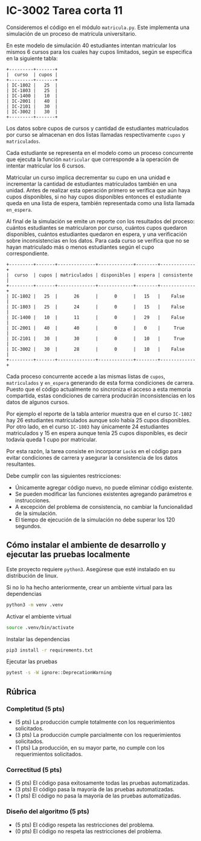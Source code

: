 # IC-3002 Tarea corta 11

Consideremos el código en el módulo `matricula.py`. Este implementa una simulación 
de un proceso de matrícula universitario.

En este modelo de simulación 40 estudiantes intentan matricular los mismos 6 cursos 
para los cuales hay cupos limitados, según se especifica en la siguiente tabla:

```commandline
+---------+-------+
|  curso  | cupos |
+---------+-------+
| IC-1802 |   25  |
| IC-1803 |   25  |
| IC-1400 |   10  |
| IC-2001 |   40  |
| IC-2101 |   30  |
| IC-3002 |   30  |
+---------+-------+
```

Los datos sobre cupos de cursos y cantidad de estudiantes matriculados por curso
se almacenan en dos listas llamadas respectivamente `cupos` y `matriculados`.

Cada estudiante se representa en el modelo como un proceso concurrente que ejecuta
la función `matricular` que corresponde a la operación de intentar matricular los 6
cursos.

Matricular un curso implica decrementar su cupo en una unidad e incrementar la 
cantidad de estudiantes matriculados también en una unidad. Antes de realizar esta
operación primero se verifica que aún haya cupos disponibles, si no hay cupos 
disponibles entonces el estudiante queda en una lista de espera, también representada
como una lista llamada `en_espera`.

Al final de la simulación se emite un reporte con los resultados del proceso: cuántos
estudiantes se matricularon por curso, cuántos cupos quedaron disponibles,
cuántos estudiantes quedaron en espera, y una verificación sobre inconsistencias en
los datos. Para cada curso se verifica que no se hayan matriculado más o menos 
estudiantes según el cupo correspondiente.

```commandline
+---------+-------+--------------+-------------+--------+-------------+
|  curso  | cupos | matriculados | disponibles | espera | consistente |
+---------+-------+--------------+-------------+--------+-------------+
| IC-1802 |   25  |      26      |      0      |   15   |    False    |
| IC-1803 |   25  |      24      |      0      |   15   |    False    |
| IC-1400 |   10  |      11      |      0      |   29   |    False    |
| IC-2001 |   40  |      40      |      0      |   0    |     True    |
| IC-2101 |   30  |      30      |      0      |   10   |     True    |
| IC-3002 |   30  |      28      |      0      |   10   |    False    |
+---------+-------+--------------+-------------+--------+-------------+
```

Cada proceso concurrente accede a las mismas listas de `cupos`, `matriculados` y 
`en_espera` generando de esta forma condiciones de carrera. Puesto que el código
actualmente no sincroniza el acceso a esta memoria compartida, estas condiciones
de carrera producirán inconsistencias en los datos de algunos cursos. 

Por ejemplo el reporte de la tabla anterior muestra que en el curso `IC-1802` hay 
26 estudiantes matriculados aunque solo había 25 cupos disponibles. Por otro lado,
en el curso `IC-1803` hay únicamente 24 estudiantes matriculados y 15 en espera aunque
tenía 25 cupos disponibles, es decir todavía queda 1 cupo por matricular.

Por esta razón, la tarea consiste en incorporar `Lock`s en el código para evitar
condiciones de carrera y asegurar la consistencia de los datos resultantes.

Debe cumplir con las siguientes restricciones:
* Únicamente agregar código nuevo, no puede eliminar código existente.
* Se pueden modificar las funciones existentes agregando parámetros e instrucciones.
* A excepción del problema de consistencia, no cambiar la funcionalidad de la simulación. 
* El tiempo de ejecución de la simulación no debe superar los 120 segundos.

## Cómo instalar el ambiente de desarrollo y ejecutar las pruebas localmente

Este proyecto requiere `python3`. Asegúrese que esté instalado en su distribución de linux.

Si no lo ha hecho anteriormente, crear un ambiente virtual para las dependencias

```bash
python3 -m venv .venv
```

Activar el ambiente virtual

```bash
source .venv/bin/activate
```

Instalar las dependencias

```bash
pip3 install -r requirements.txt
```

Ejecutar las pruebas

```bash
pytest -s -W ignore::DeprecationWarning
```

## Rúbrica

### Completitud (5 pts)

* (5 pts) La producción cumple totalmente con los requerimientos solicitados.
* (3 pts) La producción cumple parcialmente con los requerimientos solicitados.
* (1 pts) La producción, en su mayor parte, no cumple con los requerimientos solicitados.

### Correctitud (5 pts)

* (5 pts) El código pasa exitosamente todas las pruebas automatizadas.
* (3 pts) El código pasa la mayoría de las pruebas automatizadas.
* (1 pts) El código no pasa la mayoría de las pruebas automatizadas.

### Diseño del algoritmo (5 pts)

* (5 pts) El código respeta las restricciones del problema.
* (0 pts) El código no respeta las restricciones del problema.
